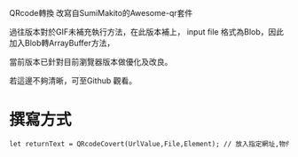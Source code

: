 QRcode轉換
改寫自SumiMakito的Awesome-qr套件

過往版本對於GIF未補充執行方法，在此版本補上，
input file 格式為Blob，因此加入Blob轉ArrayBuffer方法，

當前版本已針對目前瀏覽器版本做優化及改良。

若這邊不夠清晰，可至Github 觀看。


# 撰寫方式
```html
let returnText = QRcodeCovert(UrlValue,File,Element); // 放入指定網址,物件,指定Element即可執行
```
